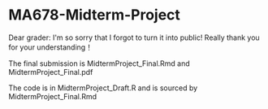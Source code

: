 # MA678-Midterm-Project

Dear grader: I'm so sorry that I forgot to turn it into public! 
Really thank you for your understanding！
              
The final submission is MidtermProject_Final.Rmd and  MidtermProject_Final.pdf

The code is in MidtermProject_Draft.R and is sourced by MidtermProject_Final.Rmd
